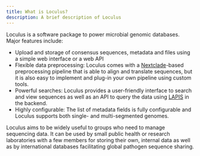 ```yaml
---
title: What is Loculus?
description: A brief description of Loculus
---
```


Loculus is a software package to power microbial genomic databases. Major features include:

- Upload and storage of consensus sequences, metadata and files using a simple web interface or a web API
- Flexible data preprocessing: Loculus comes with a [Nextclade](https://clades.nextstrain.org)-based preprocessing pipeline that is able to align and translate sequences, but it is also easy to implement and plug-in your own pipeline using custom tools.
- Powerful searches: Loculus provides a user-friendly interface to search and view sequences as well as an API to query the data using [LAPIS](https://github.com/GenSpectrum/LAPIS) in the backend.
- Highly configurable: The list of metadata fields is fully configurable and Loculus supports both single- and multi-segmented genomes.

Loculus aims to be widely useful to groups who need to manage sequencing data. It can be used by small public health or research laboratories with a few members for storing their own, internal data as well as by international databases facilitating global pathogen sequence sharing.

